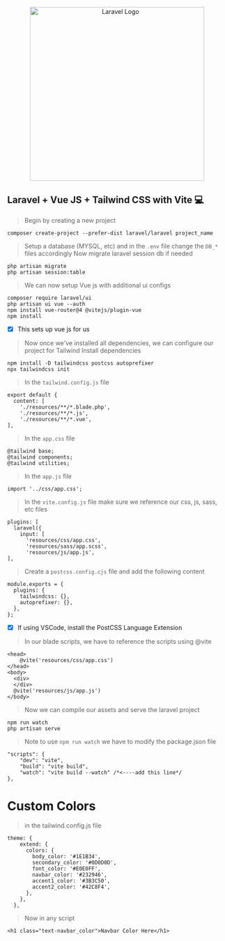 <p align="center"><a href="https://laravel.com" target="_blank"><img src="https://raw.githubusercontent.com/laravel/art/master/logo-lockup/5%20SVG/2%20CMYK/1%20Full%20Color/laravel-logolockup-cmyk-red.svg" width="400" alt="Laravel Logo"></a></p>

## Laravel + Vue JS + Tailwind CSS with Vite 💻
> Begin by creating a new project
```
composer create-project --prefer-dist laravel/laravel project_name
```
> Setup a database (MYSQL, etc) and in the `.env` file change the `DB_*` files accordingly
> Now migrate laravel session db if needed
```
php artisan migrate
php artisan session:table
```
> We can now setup Vue js with additional ui configs
```
composer require laravel/ui
php artisan ui vue --auth
npm install vue-router@4 @vitejs/plugin-vue
npm install
```
- [x] This sets up vue js for us
> Now once we've installed all dependencies, we can configure our project for Tailwind
> Install dependencies
```
npm install -D tailwindcss postcss autoprefixer
npx tailwindcss init
```
> In the `tailwind.config.js` file
```
export default {
  content: [
    './resources/**/*.blade.php',
    './resources/**/*.js',
    './resources/**/*.vue',
],
```
> In the `app.css` file
```
@tailwind base;
@tailwind components;
@tailwind utilities;
```
> In the `app.js` file
```
import '../css/app.css';
```
> In the `vite.config.js` file make sure we reference our css, js, sass, etc files
```
plugins: [
  laravel({
    input: [
      'resources/css/app.css',
      'resources/sass/app.scss',
      'resources/js/app.js',
],
```
> Create a `postcss.config.cjs` file and add the following content
```
module.exports = {
  plugins: {
    tailwindcss: {},
    autoprefixer: {},
  },
};
```
- [x] If using VSCode, install the PostCSS Language Extension
> In our blade scripts, we have to reference the scripts using @vite
```
<head>
    @vite('resources/css/app.css')
</head>
<body>
  <div>
  </div>
  @vite('resources/js/app.js')
</body>
```
> Now we can compile our assets and serve the laravel project
```
npm run watch
php artisan serve
```
> Note to use `npm run watch` we have to modify the package.json file
```
"scripts": {
    "dev": "vite",
    "build": "vite build",
    "watch": "vite build --watch" /*<----add this line*/
},
```

# Custom Colors
> in the tailwind.config.js file
```
theme: {
    extend: {
      colors: {
        body_color: '#1E1B34',
        secondary_color: '#0D0D0D',
        font_color: '#E0E0FF',
        navbar_color: '#232946',
        accent1_color: '#3B3C50',
        accent2_color: '#42C8F4',
      },
    },
  },
```
> Now in any script
```
<h1 class="text-navbar_color">Navbar Color Here</h1>
```
